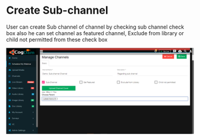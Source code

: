 # Create Sub-channel

User can create Sub channel of channel by checking sub channel check box also he can set channel as featured channel, Exclude from library or child not permitted from these check box

![](../../../.gitbook/assets/image%20%2837%29.png)

